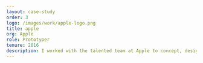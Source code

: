 ```yaml
---
layout: case-study
order: 3
logo: /images/work/apple-logo.png
title: apple
org: Apple
role: Prototyper
tenure: 2016
description: I worked with the talented team at Apple to concept, design, and partner with engineering on both the “Built-in Apps” and “Custom Apps” for their <a href="https://www.apple.com/business/products-platform/" target="_blank">Apple at Work</a> program. We explored ways to extend the iOS ecosystem for people at work in a historically individual-use, consumer-first product company.
---
```

